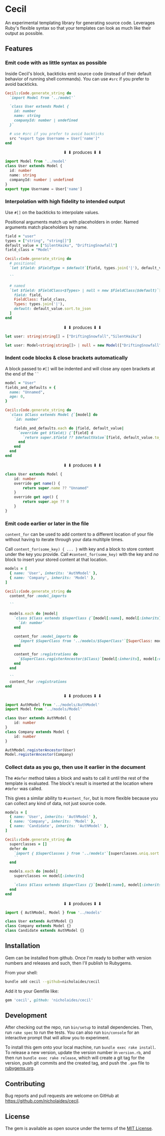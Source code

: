 # Cecil

An experimental templating library for generating source code. Leverages Ruby's flexible syntax so that your templates can look as much like their output as possible.

## Features

### Emit code with as little syntax as possible

Inside Cecil's block, backticks emit source code (instead of their default behavior of running shell commands).  You can use `#src` if you prefer to avoid backticks.

```ruby
Cecil::Code.generate_string do
  `import Model from '../model'`

  `class User extends Model {
    id: number
    name: string
    companyId: number | undefined
  }`

  # use #src if you prefer to avoid backticks
  src "export type Username = User['name']"
end
```

<center>⬇ ⬇ produces ⬇ ⬇</center>

```typescript
import Model from '../model'
class User extends Model {
  id: number
  name: string
  companyId: number | undefined
}
export type Username = User['name']
```

### Interpolation with high fidelity to intended output

Use `#[]` on the backticks to interpolate values.

Positional arguments match up with placeholders in order. Named arguments match placeholders by name.

```ruby
field = "user"
types = ["string", "string[]"]
default_value = ["SilentHaiku", "DriftingSnowfall"]
field_class = "Model"

Cecil::Code.generate_string do
  # positional
  `let $field: $FieldType = $default`[field, types.join('|'), default_value.sort.to_json]

  ``

  # named
  `let $field: $FieldClass<$Types> | null = new $FieldClass($default)`[
    field: field,
    FieldClass: field_class,
    Types: types.join('|'),
    default: default_value.sort.to_json
  ]
end
```

<center>⬇ ⬇ produces ⬇ ⬇</center>

```typescript
let user: string|string[] = ["DriftingSnowfall","SilentHaiku"]

let user: Model<string|string[]> | null = new Model(["DriftingSnowfall","SilentHaiku"])
```

### Indent code blocks & close brackets automatically

A block passed to `#[]` will be indented and will close any open brackets at the end of the ``` `` ```

```ruby
model = "User"
fields_and_defaults = {
  name: "Unnamed",
  age: 0,
}

Cecil::Code.generate_string do
  `class $Class extends Model {`[model] do
    `id: number`

    fields_and_defaults.each do |field, default_value|
      `override get $field() {`[field] d
        `return super.$field ?? $defaultValue`[field, default_value.to_json]
      end
    end
  end
end
```

<center>⬇ ⬇ produces ⬇ ⬇</center>

```typescript
class User extends Model {
    id: number
    override get name() {
        return super.name ?? "Unnamed"
    }
    override get age() {
        return super.age ?? 0
    }
}
```

### Emit code earlier or later in the file

`content_for` can be used to add content to a different location of your file without having to iterate through your data multitple times.

Call `content_for(some_key) { ... }` with key and a block to store content under the key you provide. Call `#content_for(some_key)` with the key and *no* block to insert your stored content at that location.

```ruby
models = [
  { name: 'User', inherits: 'AuthModel' },
  { name: 'Company', inherits: 'Model' },
]

Cecil::Code.generate_string do
  content_for :model_imports

  ``

  models.each do |model|
    `class $Class extends $SuperClass {`[model[:name], model[:inherits]] do
      `id: number`
    end

    content_for :model_imports do
      `import $SuperClass from '../models/$SuperClass'`[SuperClass: model[:inherits]]
    end

    content_for :registrations do
      `$SuperClass.registerAncestor($Class)`[model[:inherits], model[:name]]
    end
  end

  ``
  content_for :registrations
end
```

<center>⬇ ⬇ produces ⬇ ⬇</center>

```typescript
import AuthModel from '../models/AuthModel'
import Model from '../models/Model'

class User extends AuthModel {
    id: number
}
class Company extends Model {
    id: number
}

AuthModel.registerAncestor(User)
Model.registerAncestor(Company)
```

### Collect data as you go, then use it earlier in the document

The `#defer` method takes a block and waits to call it until the rest of the template is evaluated. The block's result is inserted at the location where `#defer` was called.

This gives a similar ability to `#content_for`, but is more flexible because you can collect any kind of data, not just source code.

```ruby
models = [
  { name: 'User', inherits: 'AuthModel' },
  { name: 'Company', inherits: 'Model' },
  { name: 'Candidate', inherits: 'AuthModel' },
]

Cecil::Code.generate_string do
  superclasses = []
  defer do
    `import { $SuperClasses } from '../models'`[superclasses.uniq.sort.join(', ')]
    ``
  end

  models.each do |model|
    superclasses << model[:inherits]

    `class $Class extends $SuperClass {}`[model[:name], model[:inherits]]
  end
end
```

<center>⬇ ⬇ produces ⬇ ⬇</center>

```typescript
import { AuthModel, Model } from '../models'

class User extends AuthModel {}
class Company extends Model {}
class Candidate extends AuthModel {}
```

## Installation

Gem can be installed from github. Once I'm ready to bother with version numbers and releases and such, then I'll publish to Rubygems.

From your shell:

```sh
bundle add cecil --github=nicholaides/cecil
```

Add it to your Gemfile like:

```ruby
gem 'cecil', github: 'nicholaides/cecil'
```

## Development

After checking out the repo, run `bin/setup` to install dependencies. Then, run `rake spec` to run the tests. You can also run `bin/console` for an interactive prompt that will allow you to experiment.

To install this gem onto your local machine, run `bundle exec rake install`. To release a new version, update the version number in `version.rb`, and then run `bundle exec rake release`, which will create a git tag for the version, push git commits and the created tag, and push the `.gem` file to [rubygems.org](https://rubygems.org).

## Contributing

Bug reports and pull requests are welcome on GitHub at https://github.com/nicholaides/cecil.

## License

The gem is available as open source under the terms of the [MIT License](https://opensource.org/licenses/MIT).
